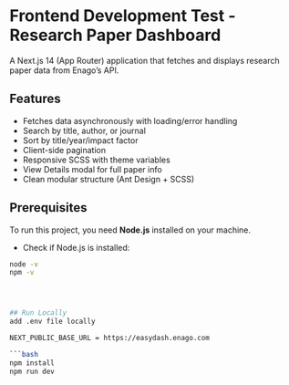 # Frontend Development Test - Research Paper Dashboard

A Next.js 14 (App Router) application that fetches and displays research paper data from Enago’s API.

## Features
- Fetches data asynchronously with loading/error handling  
- Search by title, author, or journal  
- Sort by title/year/impact factor  
- Client-side pagination  
- Responsive SCSS with theme variables  
- View Details modal for full paper info  
- Clean modular structure (Ant Design + SCSS)

## Prerequisites

To run this project, you need **Node.js** installed on your machine.

- Check if Node.js is installed:

```bash
node -v
npm -v




## Run Locally
add .env file locally 

NEXT_PUBLIC_BASE_URL = https://easydash.enago.com

```bash
npm install
npm run dev
